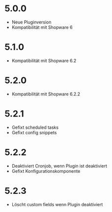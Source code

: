 # 5.0.0
- Neue Pluginversion
- Kompatibilität mit Shopware 6

# 5.1.0
- Kompatibilität mit Shopware 6.2

# 5.2.0
- Kompatibilität mit Shopware 6.2.2

# 5.2.1
- Gefixt scheduled tasks
- Gefixt config snippets

# 5.2.2
- Deaktiviert Cronjob, wenn Plugin ist deaktiviert
- Gefixt Konfigurationskomponente

# 5.2.3
- Löscht custom fields wenn Plugin deaktiviert
